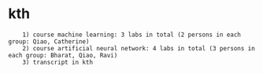 # kth
        1) course machine learning: 3 labs in total (2 persons in each group: Qiao, Catherine)
        2) course artificial neural network: 4 labs in total (3 persons in each group: Bharat, Qiao, Ravi)
        3) transcript in kth
        
